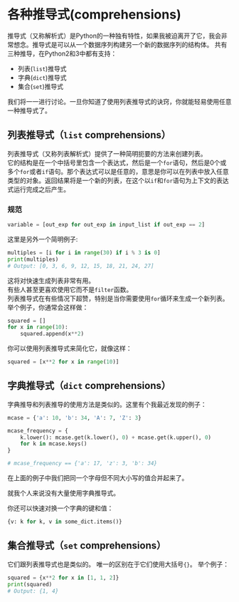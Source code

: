 # 各种推导式(comprehensions)

推导式（又称解析式）是Python的一种独有特性，如果我被迫离开了它，我会非常想念。推导式是可以从一个数据序列构建另一个新的数据序列的结构体。 共有三种推导，在Python2和3中都有支持：

- 列表(```list```)推导式
- 字典(```dict```)推导式
- 集合(```set```)推导式

我们将一一进行讨论。一旦你知道了使用列表推导式的诀窍，你就能轻易使用任意一种推导式了。


## 列表推导式（```list``` comprehensions）

列表推导式（又称列表解析式）提供了一种简明扼要的方法来创建列表。  
它的结构是在一个中括号里包含一个表达式，然后是一个```for```语句，然后是0个或多个```for```或者```if```语句。那个表达式可以是任意的，意思是你可以在列表中放入任意类型的对象。返回结果将是一个新的列表，在这个以```if```和```for```语句为上下文的表达式运行完成之后产生。


### 规范

```python
variable = [out_exp for out_exp in input_list if out_exp == 2]
```

这里是另外一个简明例子:

```python
multiples = [i for i in range(30) if i % 3 is 0]
print(multiples)
# Output: [0, 3, 6, 9, 12, 15, 18, 21, 24, 27]
```

这将对快速生成列表非常有用。  
有些人甚至更喜欢使用它而不是```filter```函数。  
列表推导式在有些情况下超赞，特别是当你需要使用```for```循环来生成一个新列表。举个例子，你通常会这样做：
```python
squared = []
for x in range(10):
    squared.append(x**2)
```

你可以使用列表推导式来简化它，就像这样：

```python
squared = [x**2 for x in range(10)]
```




## 字典推导式（```dict``` comprehensions）

字典推导和列表推导的使用方法是类似的。这里有个我最近发现的例子：
```python
mcase = {'a': 10, 'b': 34, 'A': 7, 'Z': 3}

mcase_frequency = {
    k.lower(): mcase.get(k.lower(), 0) + mcase.get(k.upper(), 0)
    for k in mcase.keys()
}

# mcase_frequency == {'a': 17, 'z': 3, 'b': 34}
```

在上面的例子中我们把同一个字母但不同大小写的值合并起来了。  

就我个人来说没有大量使用字典推导式。

你还可以快速对换一个字典的键和值：
```python
{v: k for k, v in some_dict.items()}
```



## 集合推导式（```set``` comprehensions）

它们跟列表推导式也是类似的。 唯一的区别在于它们使用大括号```{}```。 举个例子：
```python
squared = {x**2 for x in [1, 1, 2]}
print(squared)
# Output: {1, 4}
```

